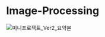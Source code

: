 # Image-Processing
![미니프로젝트_Ver2_요약본](https://github.com/Jday4612/Image-Processing/assets/66297198/920cc901-a6f5-4f33-8f98-7b788bd6b3e0)
